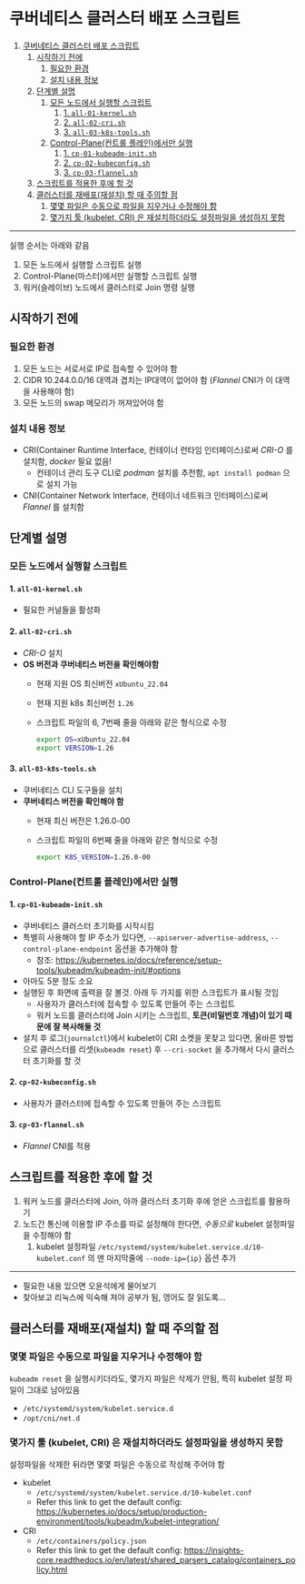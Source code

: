 # 쿠버네티스 클러스터 배포 스크립트

1. [쿠버네티스 클러스터 배포 스크립트](#쿠버네티스-클러스터-배포-스크립트)
   1. [시작하기 전에](#시작하기-전에)
      1. [필요한 환경](#필요한-환경)
      2. [설치 내용 정보](#설치-내용-정보)
   2. [단계별 설명](#단계별-설명)
      1. [모든 노드에서 실행할 스크립트](#모든-노드에서-실행할-스크립트)
         1. [1. `all-01-kernel.sh`](#1-all-01-kernelsh)
         2. [2. `all-02-cri.sh`](#2-all-02-crish)
         3. [3. `all-03-k8s-tools.sh`](#3-all-03-k8s-toolssh)
      2. [Control-Plane(컨트롤 플레인)에서만 실행](#control-plane컨트롤-플레인에서만-실행)
         1. [1. `cp-01-kubeadm-init.sh`](#1-cp-01-kubeadm-initsh)
         2. [2. `cp-02-kubeconfig.sh`](#2-cp-02-kubeconfigsh)
         3. [3. `cp-03-flannel.sh`](#3-cp-03-flannelsh)
   3. [스크립트를 적용한 후에 할 것](#스크립트를-적용한-후에-할-것)
   4. [클러스터를 재배포(재설치) 할 때 주의할 점](#클러스터를-재배포재설치-할-때-주의할-점)
      1. [몇몇 파일은 수동으로 파일을 지우거나 수정해야 함](#몇몇-파일은-수동으로-파일을-지우거나-수정해야-함)
      2. [몇가지 툴 (kubelet, CRI) 은 재설치하더라도 설정파일을 생성하지 못함](#몇가지-툴-kubelet-cri-은-재설치하더라도-설정파일을-생성하지-못함)

---

실행 순서는 아래와 같음

1. 모든 노드에서 실행할 스크립트 실행
2. Control-Plane(마스터)에서만 실행할 스크립트 실행
3. 워커(슬레이브) 노드에서 클러스터로 Join 명령 실행

## 시작하기 전에

### 필요한 환경

1. 모든 노드는 서로서로 IP로 접속할 수 있어야 함
2. CIDR 10.244.0.0/16 대역과 겹치는 IP대역이 없어야 함 (_Flannel_ CNI가 이 대역을 사용해야 함)
3. 모든 노드의 swap 메모리가 꺼져있어야 함

### 설치 내용 정보

- CRI(Container Runtime Interface, 컨테이너 런타임 인터페이스)로써 _CRI-O_ 를 설치함, _docker_ 필요 없음!
  - 컨테이너 관리 도구 CLI로 _podman_ 설치를 추천함, `apt install podman` 으로 설치 가능
- CNI(Container Network Interface, 컨테이너 네트워크 인터페이스)로써 _Flannel_ 를 설치함

## 단계별 설명

### 모든 노드에서 실행할 스크립트

#### 1. `all-01-kernel.sh`

- 필요한 커널들을 활성화

#### 2. `all-02-cri.sh`

- _CRI-O_ 설치
- **OS 버전과 쿠버네티스 버전을 확인해야함**
  - 현재 지원 OS 최신버전 `xUbuntu_22.04`
  - 현재 지원 k8s 최신버전 `1.26`
  - 스크립트 파일의 6, 7번째 줄을 아래와 같은 형식으로 수정

      ```bash
      export OS=xUbuntu_22.04
      export VERSION=1.26
      ```

#### 3. `all-03-k8s-tools.sh`

- 쿠버네티스 CLI 도구들을 설치
- **쿠버네티스 버전을 확인해야 함**
  - 현재 최신 버전은 1.26.0-00
  - 스크립트 파일의 6번째 줄을 아래와 같은 형식으로 수정

      ```bash
      export K8S_VERSION=1.26.0-00
      ```

### Control-Plane(컨트롤 플레인)에서만 실행

#### 1. `cp-01-kubeadm-init.sh`

- 쿠버네티스 클러스터 초기화를 시작시킴
- 특별히 사용해야 할 IP 주소가 있다면, `--apiserver-advertise-address`, `--control-plane-endpoint` 옵션을 추가해야 함
  - 참조: <https://kubernetes.io/docs/reference/setup-tools/kubeadm/kubeadm-init/#options>
- 아마도 5분 정도 소요
- 실행된 후 화면에 출력을 잘 볼것. 아래 두 가지를 위한 스크립트가 표시될 것임
  - 사용자가 클러스터에 접속할 수 있도록 만들어 주는 스크립트
  - 워커 노드를 클러스터에 Join 시키는 스크립트, **토큰(비밀번호 개념)이 있기 때문에 잘 복사해둘 것**
- 설치 후 로그(`journalctl`)에서 kubelet이 CRI 소켓을 못찾고 있다면, 올바른 방법으로 클러스터를 리셋(`kubeadm reset`) 후 `--cri-socket` 을 추가해서 다시 클러스터 초기화를 할 것

#### 2. `cp-02-kubeconfig.sh`

- 사용자가 클러스터에 접속할 수 있도록 만들어 주는 스크립트

#### 3. `cp-03-flannel.sh`

- _Flannel_ CNI를 적용

## 스크립트를 적용한 후에 할 것

1. 워커 노드를 클러스터에 Join, 아까 클러스터 초기화 후에 얻은 스크립트를 활용하기
2. 노드간 통신에 이용할 IP 주소를 따로 설정해야 한다면, _*수동으로*_ kubelet 설정파일을 수정해야 함
   1. kubelet 설정파일 `/etc/systemd/system/kubelet.service.d/10-kubelet.conf` 의 맨 마지막줄에 `--node-ip={ip}` 옵션 추가

---

- 필요한 내용 있으면 오윤석에게 물어보기
- 찾아보고 리눅스에 익숙해 져야 공부가 됨, 영어도 잘 읽도록...

## 클러스터를 재배포(재설치) 할 때 주의할 점

### 몇몇 파일은 수동으로 파일을 지우거나 수정해야 함

`kubeadm reset` 을 실행시키더라도, 몇가지 파일은 삭제가 안됨, 특히 kubelet 설정 파일이 그대로 남아있음

- `/etc/systemd/system/kubelet.service.d`
- `/opt/cni/net.d`

### 몇가지 툴 (kubelet, CRI) 은 재설치하더라도 설정파일을 생성하지 못함

설정파일을 삭제한 뒤라면 몇몇 파일은 수동으로 작성해 주어야 함

- kubelet
  - `/etc/systemd/system/kubelet.service.d/10-kubelet.conf`
  - Refer this link to get the default config: <https://kubernetes.io/docs/setup/production-environment/tools/kubeadm/kubelet-integration/>
- CRI
  - `/etc/containers/policy.json`
  - Refer this link to get the default config: <https://insights-core.readthedocs.io/en/latest/shared_parsers_catalog/containers_policy.html>
